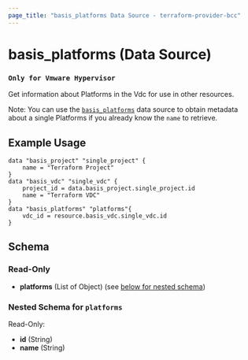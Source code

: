 ```yaml
---
page_title: "basis_platforms Data Source - terraform-provider-bcc"
---
```

# basis_platforms (Data Source)
### `Only for Vmware Hypervisor`

Get information about Platforms in the Vdc for use in other resources.

Note: You can use the [`basis_platforms`](Platforms) data source to obtain metadata
about a single Platforms if you already know the `name` to retrieve.

## Example Usage

```hcl
data "basis_project" "single_project" {
    name = "Terraform Project"
}
data "basis_vdc" "single_vdc" {
    project_id = data.basis_project.single_project.id
    name = "Terraform VDC"
}
data "basis_platforms" "platforms"{
    vdc_id = resource.basis_vdc.single_vdc.id
}
```

## Schema

### Read-Only

- **platforms** (List of Object) (see [below for nested schema](#nestedatt--projects))

<a id="nestedatt--platforms"></a>
### Nested Schema for `platforms`

Read-Only:

- **id** (String)
- **name** (String)
